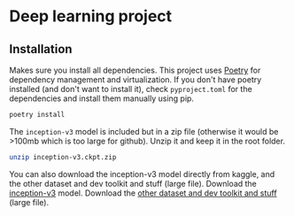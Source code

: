 # Deep learning project
## Installation
Makes sure you install all dependencies. This project uses [Poetry](https://python-poetry.org/) for dependency management and virtualization. If you don't have poetry installed (and don't want to install it), check `pyproject.toml` for the dependencies and install them manually using pip.
```bash
poetry install
```

The `inception-v3` model is included but in a zip file (otherwise it would be >100mb which is too large for github). Unzip it and keep it in the root folder.
```bash
unzip inception-v3.ckpt.zip
```

You can also download the inception-v3 model directly from kaggle, and the other dataset and dev toolkit and stuff (large file).
Download the [inception-v3](https://www.kaggle.com/datasets/google-brain/inception-v3?resource=download) model.
Download the [other dataset and dev toolkit and stuff](https://www.kaggle.com/c/nips-2017-non-targeted-adversarial-attack/data) (large file).